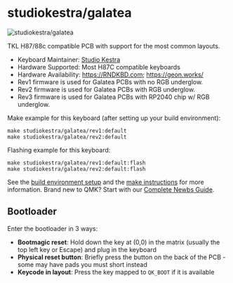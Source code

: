 # studiokestra/galatea

![studiokestra/galatea](https://i.imgur.com/juPhV1xh.png)

TKL H87/88c compatible PCB with support for the most common layouts.

* Keyboard Maintainer: [Studio Kestra](https://github.com/studiokestra/)
* Hardware Supported: Most H87C compatible keyboards
* Hardware Availability: https://RNDKBD.com; https://geon.works/
* Rev1 firmware is used for Galatea PCBs with no RGB underglow.
* Rev2 firmware is used for Galatea PCBs with RGB underglow.
* Rev3 firmware is used for Galatea PCBs with RP2040 chip w/ RGB underglow.

Make example for this keyboard (after setting up your build environment):

    make studiokestra/galatea/rev1:default
    make studiokestra/galatea/rev2:default

Flashing example for this keyboard:

    make studiokestra/galatea/rev1:default:flash
    make studiokestra/galatea/rev2:default:flash

See the [build environment setup](https://docs.qmk.fm/#/getting_started_build_tools) and the [make instructions](https://docs.qmk.fm/#/getting_started_make_guide) for more information. Brand new to QMK? Start with our [Complete Newbs Guide](https://docs.qmk.fm/#/newbs).

## Bootloader

Enter the bootloader in 3 ways:

* **Bootmagic reset**: Hold down the key at (0,0) in the matrix (usually the top left key or Escape) and plug in the keyboard
* **Physical reset button**: Briefly press the button on the back of the PCB - some may have pads you must short instead
* **Keycode in layout**: Press the key mapped to `QK_BOOT` if it is available
